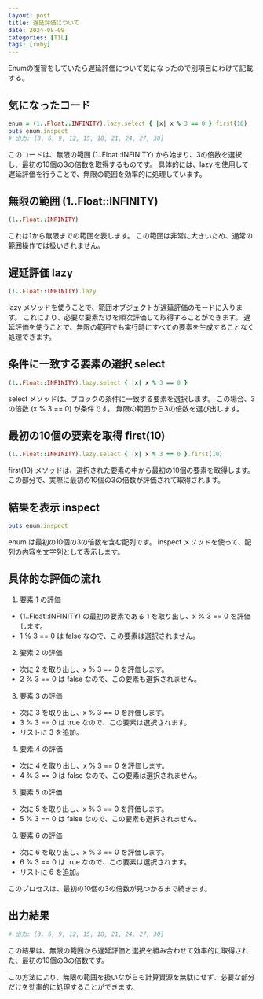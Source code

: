 ```yaml
---
layout: post
title: 遅延評価について
date: 2024-08-09
categories: [TIL]
tags: [ruby]
---
```


Enumの復習をしていたら遅延評価について気になったので別項目にわけて記載する。

## 気になったコード

```ruby
enum = (1..Float::INFINITY).lazy.select { |x| x % 3 == 0 }.first(10)
puts enum.inspect
# 出力: [3, 6, 9, 12, 15, 18, 21, 24, 27, 30]
```

このコードは、無限の範囲 (1..Float::INFINITY) から始まり、3の倍数を選択し、最初の10個の3の倍数を取得するものです。
具体的には、lazy を使用して遅延評価を行うことで、無限の範囲を効率的に処理しています。

## 無限の範囲 (1..Float::INFINITY)

```ruby
(1..Float::INFINITY)
```

これは1から無限までの範囲を表します。
この範囲は非常に大きいため、通常の範囲操作では扱いきれません。

## 遅延評価 lazy

```ruby
(1..Float::INFINITY).lazy
```

lazy メソッドを使うことで、範囲オブジェクトが遅延評価のモードに入ります。
これにより、必要な要素だけを順次評価して取得することができます。
遅延評価を使うことで、無限の範囲でも実行時にすべての要素を生成することなく処理できます。

## 条件に一致する要素の選択 select

```ruby
(1..Float::INFINITY).lazy.select { |x| x % 3 == 0 }
```

select メソッドは、ブロックの条件に一致する要素を選択します。
この場合、3の倍数 (x % 3 == 0) が条件です。
無限の範囲から3の倍数を選び出します。

## 最初の10個の要素を取得 first(10)

```ruby
(1..Float::INFINITY).lazy.select { |x| x % 3 == 0 }.first(10)
```

first(10) メソッドは、選択された要素の中から最初の10個の要素を取得します。
この部分で、実際に最初の10個の3の倍数が評価されて取得されます。

## 結果を表示 inspect

```ruby
puts enum.inspect
```

enum は最初の10個の3の倍数を含む配列です。
inspect メソッドを使って、配列の内容を文字列として表示します。

## 具体的な評価の流れ
1. 要素 1 の評価
- (1..Float::INFINITY) の最初の要素である 1 を取り出し、x % 3 == 0 を評価します。
- 1 % 3 == 0 は false なので、この要素は選択されません。

2. 要素 2 の評価
- 次に 2 を取り出し、x % 3 == 0 を評価します。
- 2 % 3 == 0 は false なので、この要素も選択されません。

3. 要素 3 の評価
- 次に 3 を取り出し、x % 3 == 0 を評価します。
- 3 % 3 == 0 は true なので、この要素は選択されます。
- リストに 3 を追加。

4. 要素 4 の評価
- 次に 4 を取り出し、x % 3 == 0 を評価します。
- 4 % 3 == 0 は false なので、この要素は選択されません。

5. 要素 5 の評価
- 次に 5 を取り出し、x % 3 == 0 を評価します。
- 5 % 3 == 0 は false なので、この要素も選択されません。

6. 要素 6 の評価
- 次に 6 を取り出し、x % 3 == 0 を評価します。
- 6 % 3 == 0 は true なので、この要素は選択されます。
- リストに 6 を追加。

このプロセスは、最初の10個の3の倍数が見つかるまで続きます。

## 出力結果
```ruby
# 出力: [3, 6, 9, 12, 15, 18, 21, 24, 27, 30]
```

この結果は、無限の範囲から遅延評価と選択を組み合わせて効率的に取得された、最初の10個の3の倍数です。

この方法により、無限の範囲を扱いながらも計算資源を無駄にせず、必要な部分だけを効率的に処理することができます。